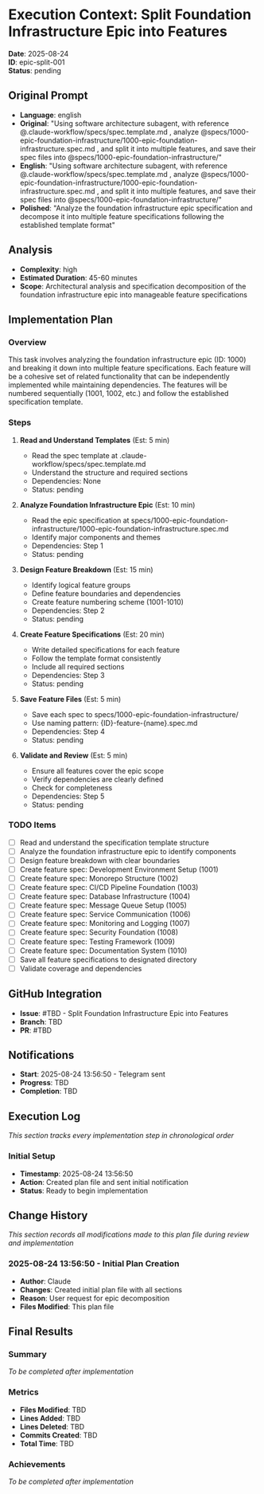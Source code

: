 # Execution Context: Split Foundation Infrastructure Epic into Features

**Date**: 2025-08-24  
**ID**: epic-split-001  
**Status**: pending

## Original Prompt
- **Language**: english
- **Original**: "Using software architecture subagent, with reference @.claude-workflow/specs/spec.template.md , analyze @specs/1000-epic-foundation-infrastructure/1000-epic-foundation-infrastructure.spec.md , and split it into multiple features, and save their spec files into @specs/1000-epic-foundation-infrastructure/"
- **English**: "Using software architecture subagent, with reference @.claude-workflow/specs/spec.template.md , analyze @specs/1000-epic-foundation-infrastructure/1000-epic-foundation-infrastructure.spec.md , and split it into multiple features, and save their spec files into @specs/1000-epic-foundation-infrastructure/"
- **Polished**: "Analyze the foundation infrastructure epic specification and decompose it into multiple feature specifications following the established template format"

## Analysis
- **Complexity**: high
- **Estimated Duration**: 45-60 minutes
- **Scope**: Architectural analysis and specification decomposition of the foundation infrastructure epic into manageable feature specifications

## Implementation Plan
### Overview
This task involves analyzing the foundation infrastructure epic (ID: 1000) and breaking it down into multiple feature specifications. Each feature will be a cohesive set of related functionality that can be independently implemented while maintaining dependencies. The features will be numbered sequentially (1001, 1002, etc.) and follow the established specification template.

### Steps
1. **Read and Understand Templates** (Est: 5 min)
   - Read the spec template at .claude-workflow/specs/spec.template.md
   - Understand the structure and required sections
   - Dependencies: None
   - Status: pending

2. **Analyze Foundation Infrastructure Epic** (Est: 10 min)
   - Read the epic specification at specs/1000-epic-foundation-infrastructure/1000-epic-foundation-infrastructure.spec.md
   - Identify major components and themes
   - Dependencies: Step 1
   - Status: pending

3. **Design Feature Breakdown** (Est: 15 min)
   - Identify logical feature groups
   - Define feature boundaries and dependencies
   - Create feature numbering scheme (1001-1010)
   - Dependencies: Step 2
   - Status: pending

4. **Create Feature Specifications** (Est: 20 min)
   - Write detailed specifications for each feature
   - Follow the template format consistently
   - Include all required sections
   - Dependencies: Step 3
   - Status: pending

5. **Save Feature Files** (Est: 5 min)
   - Save each spec to specs/1000-epic-foundation-infrastructure/
   - Use naming pattern: {ID}-feature-{name}.spec.md
   - Dependencies: Step 4
   - Status: pending

6. **Validate and Review** (Est: 5 min)
   - Ensure all features cover the epic scope
   - Verify dependencies are clearly defined
   - Check for completeness
   - Dependencies: Step 5
   - Status: pending

### TODO Items
- [ ] Read and understand the specification template structure
- [ ] Analyze the foundation infrastructure epic to identify components
- [ ] Design feature breakdown with clear boundaries
- [ ] Create feature spec: Development Environment Setup (1001)
- [ ] Create feature spec: Monorepo Structure (1002)
- [ ] Create feature spec: CI/CD Pipeline Foundation (1003)
- [ ] Create feature spec: Database Infrastructure (1004)
- [ ] Create feature spec: Message Queue Setup (1005)
- [ ] Create feature spec: Service Communication (1006)
- [ ] Create feature spec: Monitoring and Logging (1007)
- [ ] Create feature spec: Security Foundation (1008)
- [ ] Create feature spec: Testing Framework (1009)
- [ ] Create feature spec: Documentation System (1010)
- [ ] Save all feature specifications to designated directory
- [ ] Validate coverage and dependencies

## GitHub Integration
- **Issue**: #TBD - Split Foundation Infrastructure Epic into Features
- **Branch**: TBD
- **PR**: #TBD

## Notifications
- **Start**: 2025-08-24 13:56:50 - Telegram sent
- **Progress**: TBD
- **Completion**: TBD

## Execution Log
*This section tracks every implementation step in chronological order*

### Initial Setup
- **Timestamp**: 2025-08-24 13:56:50
- **Action**: Created plan file and sent initial notification
- **Status**: Ready to begin implementation

## Change History
*This section records all modifications made to this plan file during review and implementation*

### 2025-08-24 13:56:50 - Initial Plan Creation
- **Author**: Claude
- **Changes**: Created initial plan file with all sections
- **Reason**: User request for epic decomposition
- **Files Modified**: This plan file

## Final Results
### Summary
*To be completed after implementation*

### Metrics
- **Files Modified**: TBD
- **Lines Added**: TBD
- **Lines Deleted**: TBD
- **Commits Created**: TBD
- **Total Time**: TBD

### Achievements
*To be completed after implementation*